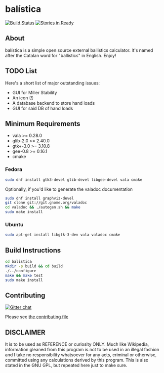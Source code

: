 # balística
[![Build Status](https://travis-ci.org/steveno/balistica.svg?branch=master)](https://travis-ci.org/steveno/balistica)
[![Stories in Ready](https://badge.waffle.io/steveno/balistica.png?label=ready)](https://waffle.io/steveno/balistica)

## About
balística is a simple open source external ballistics calculator. It's 
named after the Catalan word for "ballistics" in English. Enjoy!

## TODO List
Here's a short list of major outstanding issues:
- GUI for Miller Stability
- An icon (!)
- A database backend to store hand loads
- GUI for said DB of hand loads

## Minimum Requirements
* vala >= 0.28.0
* glib-2.0 >= 2.40.0
* gtk+-3.0 >= 3.10.8
* gee-0.8 >= 0.16.1
* cmake 

### Fedora
```bash
sudo dnf install gtk3-devel glib-devel libgee-devel vala cmake
```
Optionally, if you'd like to generate the valadoc documentation
```bash
sudo dnf install graphviz-devel
git clone git://git.gnome.org/valadoc
cd valadoc && ./autogen.sh && make 
sudo make install
```

### Ubuntu
```bash
sudo apt-get install libgtk-3-dev vala valadoc cmake
```

## Build Instructions
```bash
cd balistica
mkdir -p build && cd build
./../configure
make && make test
sudo make install
```

## Contributing
[![Gitter chat](https://badges.gitter.im/steveno/balistica.png)](https://gitter.im/steveno/balistica)

Please see [the contributing file](https://github.com/steveno/balistica/blob/master/CONTRIBUTING.md)

## DISCLAIMER
It is to be used as REFERENCE or curiosity ONLY. Much like
Wikipedia, information gleaned from this program is not to be 
used in an illegal fashion and I take no responsibility whatsoever
for any acts, criminal or otherwise, committed using any calculations 
derived by this program. This is also stated in the GNU GPL, 
but repeated here just to make sure.
